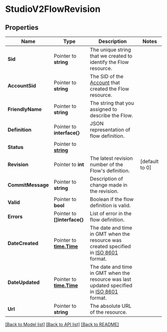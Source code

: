 # StudioV2FlowRevision

## Properties

Name | Type | Description | Notes
------------ | ------------- | ------------- | -------------
**Sid** | Pointer to **string** | The unique string that we created to identify the Flow resource. |
**AccountSid** | Pointer to **string** | The SID of the [Account](https://www.twilio.com/docs/iam/api/account) that created the Flow resource. |
**FriendlyName** | Pointer to **string** | The string that you assigned to describe the Flow. |
**Definition** | Pointer to **interface{}** | JSON representation of flow definition. |
**Status** | Pointer to [**string**](FlowRevisionEnumStatus.md) |  |
**Revision** | Pointer to **int** | The latest revision number of the Flow's definition. |[default to 0]
**CommitMessage** | Pointer to **string** | Description of change made in the revision. |
**Valid** | Pointer to **bool** | Boolean if the flow definition is valid. |
**Errors** | Pointer to **[]interface{}** | List of error in the flow definition. |
**DateCreated** | Pointer to [**time.Time**](time.Time.md) | The date and time in GMT when the resource was created specified in [ISO 8601](https://en.wikipedia.org/wiki/ISO_8601) format. |
**DateUpdated** | Pointer to [**time.Time**](time.Time.md) | The date and time in GMT when the resource was last updated specified in [ISO 8601](https://en.wikipedia.org/wiki/ISO_8601) format. |
**Url** | Pointer to **string** | The absolute URL of the resource. |

[[Back to Model list]](../README.md#documentation-for-models) [[Back to API list]](../README.md#documentation-for-api-endpoints) [[Back to README]](../README.md)


